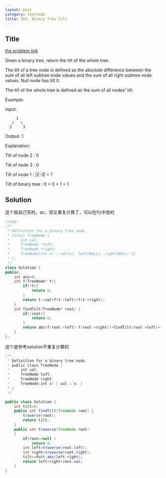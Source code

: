 ```yaml
---
layout: post
category: leetcode
title: 563. Binary Tree Tilt
---
```

## Title
[the problem link](https://leetcode.com/problems/binary-tree-tilt/description/)


Given a binary tree, return the tilt of the whole tree.

The tilt of a tree node is defined as the absolute difference between the sum of all left subtree node values and the sum of all right subtree node values. Null node has tilt 0.

The tilt of the whole tree is defined as the sum of all nodes' tilt.

Example:

Input: 

         1
       /   \
      2     3

Output: 1

Explanation: 

Tilt of node 2 : 0

Tilt of node 3 : 0

Tilt of node 1 : |2-3| = 1

Tilt of binary tree : 0 + 0 + 1 = 1

## Solution

这个我自己写的，ac，但又重复计算了，可以在f()中改的
```c++
//cpp:
/**
 * Definition for a binary tree node.
 * struct TreeNode {
 *     int val;
 *     TreeNode *left;
 *     TreeNode *right;
 *     TreeNode(int x) : val(x), left(NULL), right(NULL) {}
 * };
 */
class Solution {
public:
    int ans=0;
    int f(TreeNode* t){
        if(!t){
            return 0;
        }
        return t->val+f(t->left)+f(t->right);
    }
    int findTilt(TreeNode* root) {
        if(!root){
            return 0;
        }
        return abs(f(root->left)-f(root->right))+findTilt(root->left)+findTilt(root->right);
    }
};
```

这个是参考solution不重复计算的
```java
/**
 * Definition for a binary tree node.
 * public class TreeNode {
 *     int val;
 *     TreeNode left;
 *     TreeNode right;
 *     TreeNode(int x) { val = x; }
 * }
 */

public class Solution {
    int tilt=0;
    public int findTilt(TreeNode root) {
        traverse(root);
        return tilt;
    }
    public int traverse(TreeNode root)
    {
        if(root==null )
            return 0;
        int left=traverse(root.left);
        int right=traverse(root.right);
        tilt+=Math.abs(left-right);
        return left+right+root.val;
    }
}
```